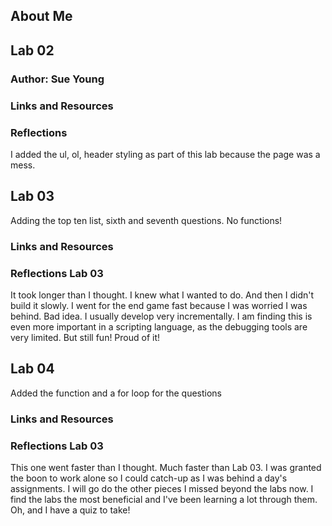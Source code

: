 ## About Me

## Lab 02

### Author: Sue Young

### Links and Resources

### Reflections
I added the ul, ol, header styling as part of this lab because the page was a mess. 

## Lab 03
Adding the top ten list, sixth and seventh questions. No functions!

### Links and Resources

### Reflections Lab 03
It took longer than I thought.  I knew what I wanted to do.  And then I didn't build it slowly.  I went for the end game fast because I was worried I was behind.  Bad idea.  I usually develop very incrementally.  I am finding this is even more important in a scripting language, as the debugging tools are very limited. But still fun!  Proud of it! 

## Lab 04
Added the function and a for loop for the questions

### Links and Resources

### Reflections Lab 03
This one went faster than I thought. Much faster than Lab 03.  I was granted the boon to work alone so I could catch-up as I was behind a day's assignments.  I will go do the other pieces I missed beyond the labs now.  I find the labs the most beneficial and I've been learning a lot through them. Oh, and I have a quiz to take! 
